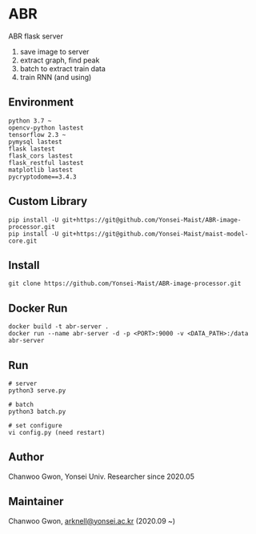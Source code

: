 # ABR

ABR flask server
1. save image to server
2. extract graph, find peak
3. batch to extract train data
4. train RNN (and using)


## Environment
```
python 3.7 ~
opencv-python lastest
tensorflow 2.3 ~
pymysql lastest
flask lastest
flask_cors lastest
flask_restful lastest
matplotlib lastest
pycryptodome==3.4.3
```

## Custom Library
```
pip install -U git+https://git@github.com/Yonsei-Maist/ABR-image-processor.git
pip install -U git+https://git@github.com/Yonsei-Maist/maist-model-core.git
```

## Install
```
git clone https://github.com/Yonsei-Maist/ABR-image-processor.git
```

## Docker Run
```
docker build -t abr-server .
docker run --name abr-server -d -p <PORT>:9000 -v <DATA_PATH>:/data abr-server
```

## Run
```
# server
python3 serve.py

# batch
python3 batch.py

# set configure
vi config.py (need restart)
```

## Author
Chanwoo Gwon, Yonsei Univ. Researcher since 2020.05

## Maintainer
Chanwoo Gwon, arknell@yonsei.ac.kr (2020.09 ~)
